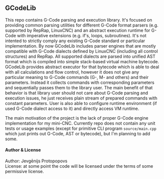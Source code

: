 ## GCodeLib

This repo contains G-Code parsing and execution library. It's focused on providing common parsing utilities for different G-Code format parsers (e.g. supported by RepRap, LinuxCNC) and an abstract execution runtime for G-Code with imperative extensions (e.g. if's, loops, subroutines). It's not intented to strictly comply any existing G-Code standard or particular implementation. By now GCodeLib includes parser engines that are mostly compatible with G-Code dialects defined by LinuxCNC (including all control structures) and RepRap. All supported dialects are parsed into unified AST format which is compiled into simple stack-based virtual machine bytecode. GCodeLib provides abstract executor for that bytecode which is able to deal with all calculations and flow control, however it does not give any particular meaning to G-Code commands (G-, M- and others) and their parameters. Instead it collects commands with corresponding parameters and sequentially passes them to the library user. The main benefit of that behavior is that library user should not care about G-Code parsing and execution issues, he just receives plain stream of prepared commands with constant parameters. User is also able to configure runtime environment (if used G-Code dialect access to it) and directly access VM runtime.

The main motivation of the project is the lack of proper G-Code engine implementation for my mini-CNC. Currently repo does not contain any unit tests or usage examples (except for primitive CLI program `source/main.cpp` which just prints out G-Code, AST or bytecode), but I'm planning to add some.

#### Author & License
Author: Jevgēnijs Protopopovs \
License: at some point the code will be licensed under the terms of some permissive license.